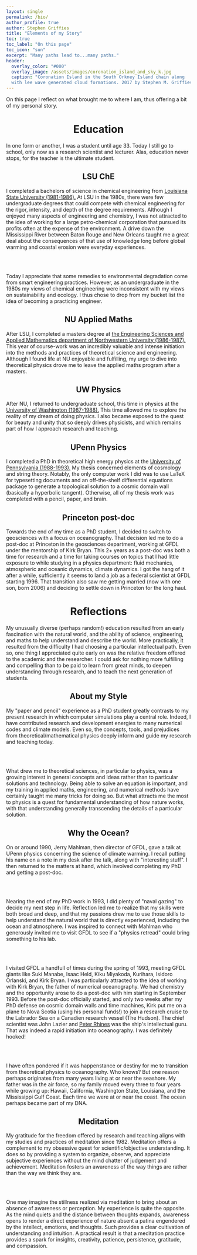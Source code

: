 ```yaml
---
layout: single 
permalink: /bio/
author_profile: true
author: Stephen Griffies
title: "Elements of my Story"
toc: true
toc_label: "On this page"
toc_icon: "sun"
excerpt: "Many paths lead to...many paths."
header:
  overlay_color: "#000"
  overlay_image: /assets/images/coronation_island_and_sky_k.jpg
  caption: "Coronation Island in the South Orkney Island chain along
  with lee wave generated cloud formations. 2017 by Stephen M. Griffies"
---
```


<p align="justify">

On this page I reflect on what brought me to where I am, thus offering
a bit of my personal story.

</p>

# <center> Education</center>

<p align="justify">

In one form or another, I was a student until age 33.  Today I still
go to school, only now as a research scientist and lecturer.  Alas,
education never stops, for the teacher is the ultimate student.

</p>

## <center>LSU ChE</center>

<p align="justify">

I completed a bachelors of science in chemical engineering from <a
href="https://www.lsu.edu/eng/che/index.php"> Louisiana State
University (1981-1986).</a> At LSU in the 1980s, there were few
undergraduate degrees that could compete with chemical engineering for
the rigor, intensity, and depth of the degree requirements.  Although
I enjoyed many aspects of engineering and chemistry, I was not
attracted to the idea of working for a large petro-chemical
corporation that pursued its profits often at the expense of the
environment.  A drive down the Mississippi River between Baton Rouge
and New Orleans taught me a great deal about the consequences of that
use of knowledge long before global warming and coastal erosion were
everyday experiences.

<br> <br>

Today I appreciate that some remedies to environmental degradation
come from smart engineering practices.  However, as an undergraduate
in the 1980s my views of chemical engineering were inconsistent with
my views on sustainability and ecology. I thus chose to drop from my
bucket list the idea of becoming a practicing engineer.

</p>


## <center>NU Applied Maths</center>

<p align="justify">

After LSU, I completed a masters degree at <a
href="https://www.mccormick.northwestern.edu/applied-math/"> the
Engineering Sciences and Applied Mathematics department of
Northwestern University (1986-1987).</a> This year of course-work was
an incredibly valuable and intense initiation into the methods and
practices of theoretical science and engineering.  Although I found
life at NU enjoyable and fulfilling, my urge to dive into theoretical
physics drove me to leave the applied maths program after a masters.

</p>

## <center>UW Physics</center>

<p align="justify">

After NU, I returned to undergraduate school, this time in physics at
the <a href="https://phys.washington.edu/"> University of Washington
(1987-1988).</a> This time allowed me to explore the reality of my
dream of doing physics.  I also became exposed to the quest for beauty
and unity that so deeply drives physicists, and which remains part of
how I approach research and teaching.

</p>

## <center>UPenn Physics</center>

<p align="justify">

I completed a PhD in theoretical high energy physics at the <a
href="http://www.physics.upenn.edu/"> University of Pennsylvania
(1988-1993).</a> My thesis concerned elements of cosmology and string
theory.  Notably, the only computer work I did was to use LaTeX for
typesetting documents and an off-the-shelf differential equations
package to generate a topological solution to a cosmic domain wall
(basically a hyperbolic tangent).  Otherwise, all of my thesis work
was completed with a pencil, paper, and brain.

</p>


## <center>Princeton post-doc</center>

<p align="justify">

Towards the end of my time as a PhD student, I decided to switch to
geosciences with a focus on oceanography.  That decision led me to do
a post-doc at Princeton in the geosciences department, working at GFDL
under the mentorship of Kirk Bryan.  This 2+ years as a post-doc was
both a time for research and a time for taking courses on topics that
I had little exposure to while studying in a physics department: fluid
mechanics, atmospheric and oceanic dynamics, climate dynamics. I got
the hang of it after a while, sufficiently it seems to land a job as a
federal scientist at GFDL starting 1996.  That transition also saw me
getting married (now with one son, born 2006) and deciding to settle
down in Princeton for the long haul.


</p>




# <center>Reflections</center>

<p align="justify">

My unusually diverse (perhaps random!) education resulted from an
early fascination with the natural world, and the ability of science,
engineering, and maths to help understand and describe the world.
More practically, it resulted from the difficulty I had choosing a
particular intellectual path.  Even so, one thing I appreciated quite
early on was the relative freedom offered to the academic and the
researcher.  I could ask for nothing more fulfilling and compelling
than to be paid to learn from great minds, to deepen understanding
through research, and to teach the next generation of students. 

</p>

## <center>About my Style</center>

<p align="justify">

My "paper and pencil" experience as a PhD student greatly contrasts to
my present research in which computer simulations play a central role.
Indeed, I have contributed research and development energies to many
numerical codes and climate models.  Even so, the concepts, tools, and
prejudices from theoretical/mathematical physics deeply inform and
guide my research and teaching today.

<br> <br>

What drew me to theoretical sciences, in particular to physics, was a
growing interest in general concepts and ideas rather than to
particular solutions and technology.  Being able to solve an equation
is important, and my training in applied maths, engineering, and
numerical methods have certainly taught me many tricks for doing so.
But what attracts me the most to physics is a quest for fundamental
understanding of how nature works, with that understanding generally
transcending the details of a particular solution.

</p>

## <center>Why the Ocean?</center>

<p align="justify">

On or around 1990, Jerry Mahlman, then director of GFDL, gave a talk
at UPenn physics concerning the science of climate warming.  I recall
putting his name on a note in my desk after the talk, along with
"interesting stuff".  I then returned to the matters at hand, which
involved completing my PhD and getting a post-doc.


<br> <br>

Nearing the end of my PhD work in 1993, I did plenty of "naval gazing"
to decide my next step in life. Reflection led me to realize that my
skills were both broad and deep, and that my passions drew me to use
those skills to help understand the natural world that is directly
experienced, including the ocean and atmosphere. I was inspired to
connect with Mahlman who generously invited me to visit GFDL to see if
a "physics retread" could bring something to his lab.

<br> <br>

I visited GFDL a handfull of times during the spring of 1993, meeting
GFDL giants like Suki Manabe, Isaac Held, Kiku Miyakoda, Kurihara,
Isidoro Orlanski, and Kirk Bryan.  I was particularly attracted to the
idea of working with Kirk Bryan, the father of numerical oceanography.
We had chemistry and the opportunity arose to do a post-doc with him
starting in September 1993. Before the post-doc officially started,
and only two weeks after my PhD defense on cosmic domain walls and
time machines, Kirk put me on a plane to Nova Scotia (using his
personal funds!) to join a research cruise to the Labrador Sea on a
Canadien research vessel (The Hudson).  The chief scientist was John
Lazier and <a
href="https://www.ocean.washington.edu/people/faculty/rhines/rhines.html">Peter
Rhines</a> was the ship's intellectual guru. That was indeed a rapid
initiation into oceanography. I was definitely hooked!

<br> <br>

I have often pondered if it was happenstance or destiny for me to
transition from theoretical physics to oceanography. Who knows?  But
one reason perhaps originates from many years living at or near the
seashore.  My father was in the air force, so my family moved every
three to four years while growing up: Hawaii, California, Washington
State, Louisiana, and the Mississippi Gulf Coast.  Each time we were
at or near the coast.  The ocean perhaps became part of my DNA.


</p>


## <center>Meditation</center>

<p align="justify">

My gratitude for the freedom offered by research and teaching aligns
with my studies and practices of meditation since 1982.  Meditation
offers a complement to my obsessive quest for scientific/objective
understanding.  It does so by providing a system to organize, observe,
and appreciate subjective experiences without the mind chatter of
judgement and achievement. Meditation fosters an awareness of the way
things are rather than the way we think they are.

<br> <br>

One may imagine the stillness realized via meditation to bring about
an absence of awareness or perception.  My experience is quite the
opposite.  As the mind quiets and the distance between thoughts
expands, awareness opens to render a direct experience of nature
absent a patina engendered by the intellect, emotions, and thoughts.
Such provides a clear cultivation of understanding and intuition.  A
practical result is that a meditation practice provides a spark for
insights, creativity, patience, persistence, gratitude, and
compassion.

